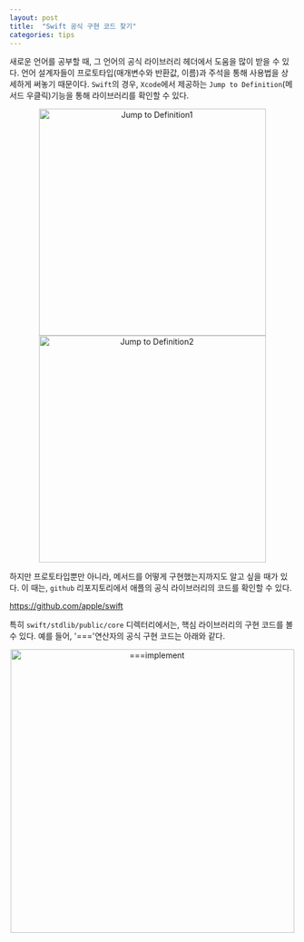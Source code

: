 ```yaml
---
layout: post
title:  "Swift 공식 구현 코드 찾기"
categories: tips
---
```


새로운 언어를 공부할 때, 그 언어의 공식 라이브러리 헤더에서 도움을 많이 받을 수 있다. 언어 설계자들이 프로토타입(매개변수와 반환값, 이름)과 주석을 통해 사용법을 상세하게 써놓기 때문이다.
`Swift`의 경우, `Xcode`에서 제공하는 `Jump to Definition`(메서드 우클릭)기능을 통해 라이브러리를 확인할 수 있다.

<center><img width="400" alt="Jump to Definition1" src="https://user-images.githubusercontent.com/42532724/186222727-bf518094-8f28-4c3a-87d7-ae12861d4318.png">
<img width="400" alt="Jump to Definition2" src="https://user-images.githubusercontent.com/42532724/186222823-ded3ba42-32e8-4822-88b9-7b9e92b6791a.png">
</center>

하지만 프로토타입뿐만 아니라, 메서드를 어떻게 구현했는지까지도 알고 싶을 때가 있다.
이 때는, `github` 리포지토리에서 애플의 공식 라이브러리의 코드를 확인할 수 있다.

https://github.com/apple/swift

특히 `swift/stdlib/public/core` 디렉터리에서는, 핵심 라이브러리의 구현 코드를 볼 수 있다. 예를 들어, '==='연산자의 공식 구현 코드는 아래와 같다.

<center>
<img width="500" alt="===implement" src="https://user-images.githubusercontent.com/42532724/186232301-1e59ce41-f3f1-432c-9d9d-7f4731de5e59.png">
</center>

